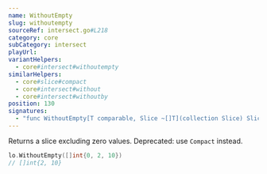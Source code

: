 ```yaml
---
name: WithoutEmpty
slug: withoutempty
sourceRef: intersect.go#L218
category: core
subCategory: intersect
playUrl: 
variantHelpers:
  - core#intersect#withoutempty
similarHelpers:
  - core#slice#compact
  - core#intersect#without
  - core#intersect#withoutby
position: 130
signatures:
  - "func WithoutEmpty[T comparable, Slice ~[]T](collection Slice) Slice"
---
```


Returns a slice excluding zero values. Deprecated: use `Compact` instead.

```go
lo.WithoutEmpty([]int{0, 2, 10})
// []int{2, 10}
```


